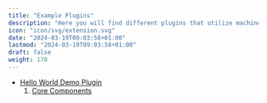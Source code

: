 ```yaml
---
title: "Example Plugins"
description: "Here you will find different plugins that utilize machine learning, databases, complex layouts, and more!"
icon: "icon/svg/extension.svg"
date: "2024-03-19T09:03:58+01:00"
lastmod: "2024-03-19T09:03:58+01:00"
draft: false
weight: 170
---
```


- [Hello World Demo Plugin](demo-hello-world/)
    1. [Core Components](demo-hello-world/core_components/)